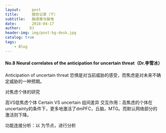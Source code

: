 ```yaml
---
layout:     post
title:      报告记录（下）
subtitle:   脑成像与脑电
date:       2018-04-17
author:    DJ
header-img: img/post-bg-desk.jpg
catalog: true
tags:
    - Blog
---
```



#### No.8 Neural correlates of the anticipation for uncertain threat（Dr.李雪冰）

Anticipation of uncertain threat  恐惧是对当前威胁的感受，而焦虑是对未来不确定威胁的一种预期。


对焦虑个体的研究

高VS低焦虑个体
Certain VS uncertain
组间差异
交互作用：高焦虑的个体在uncertainty的条件下，更多地激活了dmPFC，丘脑，MTG。而默认网络部分的激活则下降。

功能连接分析：以  为节点，进行分析
